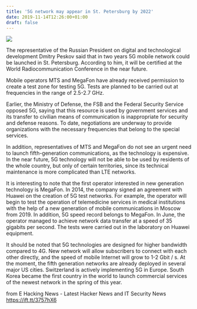 ```yaml
---
title: '5G network may appear in St. Petersburg by 2022'
date: 2019-11-14T12:26:00+01:00
draft: false
---
```


[![](https://1.bp.blogspot.com/-0mnv1mXuvsg/Xc04lIImR2I/AAAAAAAABN4/N114TEQyCyMdsUhVQmZP7ycxrEyvBKGWQCLcBGAsYHQ/s640/5g.jpg)](https://1.bp.blogspot.com/-0mnv1mXuvsg/Xc04lIImR2I/AAAAAAAABN4/N114TEQyCyMdsUhVQmZP7ycxrEyvBKGWQCLcBGAsYHQ/s1600/5g.jpg)

  
The representative of the Russian President on digital and technological development Dmitry Peskov said that in two years 5G mobile network could be launched in St. Petersburg. According to him, it will be certified at the World Radiocommunication Conference in the near future.  
  
Mobile operators MTS and MegaFon have already received permission to create a test zone for testing 5G. Tests are planned to be carried out at frequencies in the range of 2.5-2.7 GHz.  
  
Earlier, the Ministry of Defense, the FSB and the Federal Security Service opposed 5G, saying that this resource is used by government services and its transfer to civilian means of communication is inappropriate for security and defense reasons. To date, negotiations are underway to provide organizations with the necessary frequencies that belong to the special services.  
  
In addition, representatives of MTS and MegaFon do not see an urgent need to launch fifth-generation communications, as the technology is expensive. In the near future, 5G technology will not be able to be used by residents of the whole country, but only of certain territories, since its technical maintenance is more complicated than LTE networks.  
  
It is interesting to note that the first operator interested in new generation technology is MegaFon. In 2014, the company signed an agreement with Huawei on the creation of 5G test networks. For example, the operator will begin to test the operation of telemedicine services in medical institutions with the help of a new generation of mobile communications in Moscow from 2019. In addition, 5G speed record belongs to MegaFon. In June, the operator managed to achieve network data transfer at a speed of 35 gigabits per second. The tests were carried out in the laboratory on Huawei equipment.  
  
It should be noted that 5G technologies are designed for higher bandwidth compared to 4G. New network will allow subscribers to connect with each other directly, and the speed of mobile Internet will grow to 1-2 Gbit / s. At the moment, the fifth generation networks are already deployed in several major US cities. Switzerland is actively implementing 5G in Europe. South Korea became the first country in the world to launch commercial services of the newest network in the spring of this year.

  
  
from E Hacking News - Latest Hacker News and IT Security News https://ift.tt/3757hX6